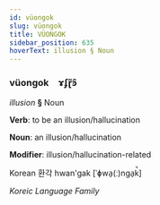 ```yaml
---
id: vüongok
slug: vüongok
title: VÜONGOK
sidebar_position: 635
hoverText: illusion § Noun
---
```


### vüongok&emsp;<span kind="abugida">ɤʄɽ̃ꜿ̑</span>

*illusion* **§** Noun

**Verb**: to be an illusion/hallucination

**Noun**: an illusion/hallucination

**Modifier**: illusion/hallucination-related

Korean 환각 hwan'gak [ˈɸwa̠(ː)nɡa̠k̚]

*Koreic Language Family*